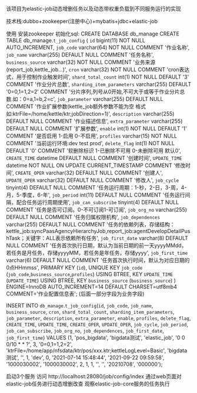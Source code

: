 该项目为elastic-job动态增删任务以及动态带权重负载到不同服务运行的实现

技术栈:dubbo+zookeeper(注册中心)+mybatis+jdbc+elastic-job

使用
安装zookeeper
初始化sql:
CREATE DATABASE db_manage
CREATE TABLE db_manage.`t_job_config` (
  `id` bigint(11) NOT NULL AUTO_INCREMENT,
  `job_code` varchar(64) NOT NULL COMMENT '作业名称',
  `job_name` varchar(255) DEFAULT NULL COMMENT '任务名称',
  `business_source` varchar(32) NOT NULL COMMENT '业务来源(report_job,kettle_job...)',
  `cron` varchar(32) NOT NULL COMMENT 'cron表达式，用于控制作业触发时间',
  `shard_total_count` int(1) NOT NULL DEFAULT '3' COMMENT '作业分片总数',
  `sharding_item_parameters` varchar(255) DEFAULT '0=0,1=1,2=2' COMMENT '分片序列,列号从0开始,不可大于或等于作业分片总数.如：0=a,1=b,2=c',
  `job_parameter` varchar(255) DEFAULT NULL COMMENT '作业扩展参数(kettle_job额外参数不能为空 格式如:ktrFile=/home/kettle/ktr;jobDirection=1)',
  `description` varchar(255) DEFAULT NULL COMMENT '作业描述信息',
  `extra_parameter` varchar(255) DEFAULT NULL COMMENT '扩展参数',
  `enable` int(1) NOT NULL DEFAULT '1' COMMENT '是否启用 1-启用 0-不启用',
  `profiles` varchar(15) NOT NULL COMMENT '当前运行环境:dev test prod',
  `delete_flag` int(1) NOT NULL DEFAULT '0' COMMENT '软删除标识 1-已删除不可用 0-未删除可用 默认0',
  `CREATE_TIME` datetime DEFAULT NULL COMMENT '创建时间',
  `UPDATE_TIME` datetime NOT NULL ON UPDATE CURRENT_TIMESTAMP COMMENT '修改时间',
  `CREATE_OPER` varchar(32) DEFAULT NULL COMMENT '创建人',
  `UPDATE_OPER` varchar(32) DEFAULT NULL COMMENT '修改人',
  `job_cycle` tinyint(4) DEFAULT NULL COMMENT '任务运行周期：1-秒，2-日，3-周，4-月，5-季度，6-年',
  `job_period` int(11) DEFAULT NULL COMMENT '任务运行间隔，配合任务运行周期使用',
  `job_can_subscribe` tinyint(4) DEFAULT NULL COMMENT '任务是否可订阅。0-不可订阅1-可订阅',
  `job_org_no` varchar(255) DEFAULT NULL COMMENT '任务归属权限机构',
  `job_dependences` varchar(255) DEFAULT NULL COMMENT '任务的依赖列表，存储结构：kettle_job:syncPaasAgencyHierarchyJob,report_job:agentDevelopDetailPushTask；关键字：ALL表示依赖所有任务',
  `job_first_date` varchar(8) DEFAULT NULL COMMENT '任务首次执行日期，默认为当前日期的前一天yyyyMMdd，若任务是月任务，存储yyyyMM，若任务是年任务，存储yyyy',
  `job_first_time` varchar(6) DEFAULT NULL COMMENT '任务首次执行时间，默认为对应日期的0点HHmmss',
  PRIMARY KEY (`id`),
  UNIQUE KEY `job_code` (`job_code`,`business_source`,`profiles`) USING BTREE,
  KEY `UPDATE_TIME` (`UPDATE_TIME`) USING BTREE,
  KEY `business_source` (`business_source`)
) ENGINE=InnoDB AUTO_INCREMENT=14 DEFAULT CHARSET=utf8mb4 COMMENT='作业配置信息表';
(后面一部分字段为业务字段)

INSERT INTO `db_manage`.`t_job_config`(`id`, `job_code`, `job_name`, `business_source`, `cron`, `shard_total_count`, `sharding_item_parameters`, `job_parameter`, `description`, `extra_parameter`, `enable`, `profiles`, `delete_flag`, `CREATE_TIME`, `UPDATE_TIME`, `CREATE_OPER`, `UPDATE_OPER`, `job_cycle`, `job_period`, `job_can_subscribe`, `job_org_no`, `job_dependences`, `job_first_date`, `job_first_time`) VALUES (1, 'pos_bigdata', 'bigdata测试', 'elastic_job', '0 0 0/10 * * ?', 3, '0=0,1=1,2=2', 'ktrFile=/home/app/nfsdata/ktr/pos/xxx.ktr;kettleLogLevel=Basic', 'bigdata测试', '', 1, 'dev', 0, '2021-07-14 15:48:44', '2021-09-22 09:59:58', '1000030002', '1000030002', 2, 1, 1, '', '', '20210708', '000000');

启动3个服务
访问 http://localhost:28080/job/config/index 通过web页面对elastic-job任务进行动态增删改查 
观察elastic-job-core服务的任务执行